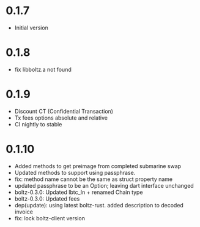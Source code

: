 # 0.1.7

- Initial version

# 0.1.8

- fix libboltz.a not found

# 0.1.9

- Discount CT (Confidential Transaction)
- Tx fees options absolute and relative
- CI nightly to stable

# 0.1.10

- Added methods to get preimage from completed submarine swap
- Updated methods to support using passphrase.
- fix: method name cannot be the same as struct property name
- updated passphrase to be an Option; leaving dart interface unchanged
- boltz-0.3.0: Updated lbtc_ln + renamed Chain type
- boltz-0.3.0: Updated fees
- dep(update): using latest boltz-rust. added description to decoded invoice
- fix: lock boltz-client version 
